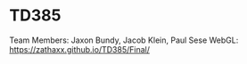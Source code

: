 # TD385
Team Members: Jaxon Bundy, Jacob Klein, Paul Sese
WebGL: https://zathaxx.github.io/TD385/Final/
